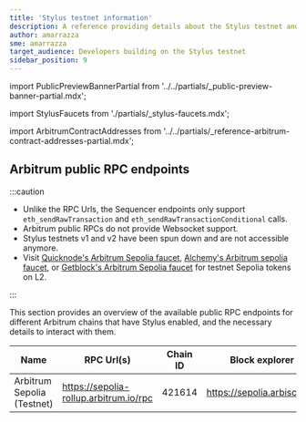 ```yaml
---
title: 'Stylus testnet information'
description: A reference providing details about the Stylus testnet and faucets for obtaining testnet ETH
author: amarrazza
sme: amarrazza
target_audience: Developers building on the Stylus testnet
sidebar_position: 9
---
```


import PublicPreviewBannerPartial from '../../partials/_public-preview-banner-partial.mdx';

import StylusFaucets from './partials/_stylus-faucets.mdx';

import ArbitrumContractAddresses from '../../partials/_reference-arbitrum-contract-addresses-partial.mdx';

<PublicPreviewBannerPartial />

## Arbitrum public RPC endpoints

:::caution

- Unlike the RPC Urls, the Sequencer endpoints only support `eth_sendRawTransaction` and `eth_sendRawTransactionConditional` calls.
- Arbitrum public RPCs do not provide Websocket support.
- Stylus testnets v1 and v2 have been spun down and are not accessible anymore.
- Visit [Quicknode's Arbitrum Sepolia faucet](https://faucet.quicknode.com/arbitrum/sepolia), [Alchemy's Arbitrum sepolia faucet](https://www.alchemy.com/faucets/arbitrum-sepolia), or [Getblock's Arbitrum Sepolia faucet](https://getblock.io/faucet/arb-sepolia) for testnet Sepolia tokens on L2.

:::

This section provides an overview of the available public RPC endpoints for different Arbitrum chains that have Stylus enabled, and the necessary details to interact with them.

| Name                       | RPC Url(s)                             | Chain ID | Block explorer              | Underlying chain | Tech stack     | Sequencer feed URL                    | Sequencer endpoint<sup>⚠️</sup>                  |
| -------------------------- | -------------------------------------- | -------- | --------------------------- | ---------------- | -------------- | ------------------------------------- | ------------------------------------------------ |
| Arbitrum Sepolia (Testnet) | https://sepolia-rollup.arbitrum.io/rpc | 421614   | https://sepolia.arbiscan.io | Sepolia          | Nitro (Rollup) | wss://sepolia-rollup.arbitrum.io/feed | https://sepolia-rollup-sequencer.arbitrum.io/rpc |

<StylusFaucets />

<ArbitrumContractAddresses />
